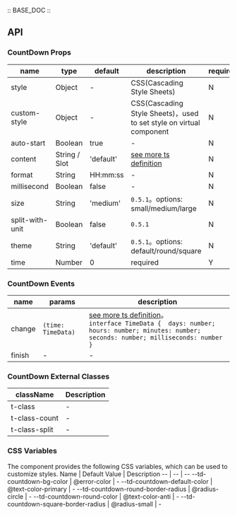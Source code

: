 :: BASE_DOC ::

## API

### CountDown Props

name | type | default | description | required
-- | -- | -- | -- | --
style | Object | - | CSS(Cascading Style Sheets) | N
custom-style | Object | - | CSS(Cascading Style Sheets)，used to set style on virtual component | N
auto-start | Boolean | true | \- | N
content | String / Slot | 'default' | [see more ts definition](https://github.com/Tencent/tdesign-miniprogram/blob/develop/packages/components/common/common.ts) | N
format | String | HH:mm:ss | \- | N
millisecond | Boolean | false | \- | N
size | String | 'medium' | `0.5.1`。options: small/medium/large | N
split-with-unit | Boolean | false | `0.5.1` | N
theme | String | 'default' | `0.5.1`。options: default/round/square | N
time | Number | 0 | required | Y

### CountDown Events

name | params | description
-- | -- | --
change | `(time: TimeData)` | [see more ts definition](https://github.com/Tencent/tdesign-miniprogram/blob/develop/packages/components/count-down/type.ts)。<br/>`interface TimeData {  days: number; hours: number; minutes: number; seconds: number; milliseconds: number }`<br/>
finish | \- | \-

### CountDown External Classes

className | Description
-- | --
t-class | \-
t-class-count | \-
t-class-split | \-

### CSS Variables

The component provides the following CSS variables, which can be used to customize styles.
Name | Default Value | Description 
-- | -- | --
--td-countdown-bg-color | @error-color | - 
--td-countdown-default-color | @text-color-primary | - 
--td-countdown-round-border-radius | @radius-circle | - 
--td-countdown-round-color | @text-color-anti | - 
--td-countdown-square-border-radius | @radius-small | -